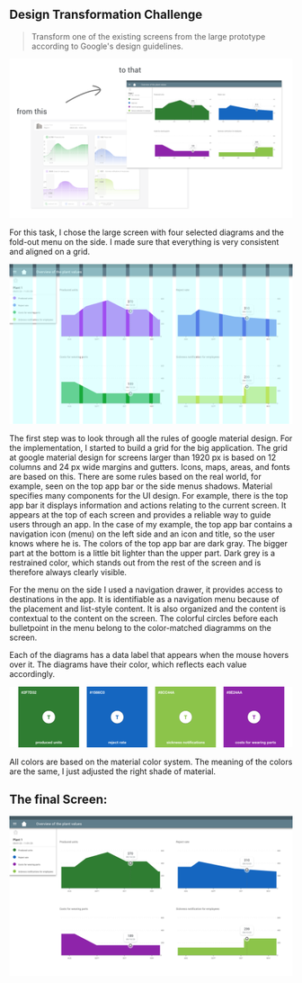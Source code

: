 ## Design Transformation Challenge

> Transform one of the existing screens from the large prototype according to Google's design guidelines.

<p>
  <a href="/assets/vergleich.png" title="vergleich">
    <img src="/assets/vergleich.png" alt="vergleich" />
  </a>
</p>

For this task, I chose the large screen with four selected diagrams and the fold-out menu on the side. I made sure that everything is very consistent and aligned on a grid. 

<p>
  <a href="/assets/Material_Dashboard_Raster.png" title="raster">
    <img src="/assets/Material_Dashboard_Raster.png" alt="raster" />
  </a>
</p>

The first step was to look through all the rules of google material design. 
For the implementation, I started to build a grid for the big application. The grid at google material design for screens larger than 1920 px is based on 12 columns and 24 px wide margins and gutters. Icons, maps, areas, and fonts are based on this. There are some rules based on the real world, for example, seen on the top app bar or the side menus shadows.
Material specifies many components for the UI design. For example, there is the top app bar it displays information and actions relating to the current screen. It appears at the top of each screen and provides a reliable way to guide users through an app. In the case of my example, the top app bar contains a navigation icon (menu) on the left side and an icon and title, so the user knows where he is. The colors of the top app bar are dark gray. The bigger part at the bottom is a little bit lighter than the upper part. Dark grey is a restrained color, which stands out from the rest of the screen and is therefore always clearly visible.

For the menu on the side I used a navigation drawer, it provides access to destinations in the app. It is identifiable as a navigation menu because of the placement and list-style content. It is also organized and the content is contextual to the content on the screen. The colorful circles before each bulletpoint in the menu belong to the color-matched diagramms on the screen. 

Each of the diagrams has a data label that appears when the mouse hovers over it. The diagrams have their color, which reflects each value accordingly. 

![color](/assets/vergleich_colors.png)

All colors are based on the material color system. The meaning of the colors are the same, I just adjusted the right shade of material.



## The final Screen:

<p>
  <a href="/assets/Material_DashboardNEWcolor.png" title="final">
    <img src="/assets/Material_DashboardNEWcolor.png" alt="final" />
  </a>
</p>

